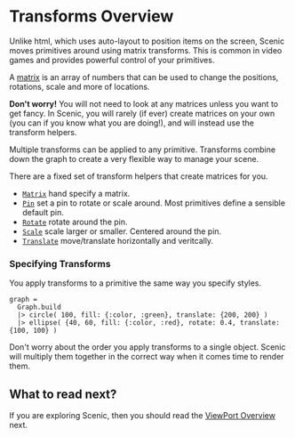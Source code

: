 # Transforms Overview

Unlike html, which uses auto-layout to position items on the screen, Scenic moves primitives around using matrix transforms. This is common in video games and provides powerful control of your primitives.

A [matrix](https://en.wikipedia.org/wiki/Matrix_(mathematics)) is an array of numbers that can be used to change the positions, rotations, scale and more of locations.

**Don't worry!** You will not need to look at any matrices unless you want to get fancy. In Scenic, you will rarely (if ever) create matrices on your own (you can if you know what you are doing!), and will instead use the transform helpers.

Multiple transforms can be applied to any primitive. Transforms combine down the graph to create a very flexible way to manage your scene.

There are a fixed set of transform helpers that create matrices for you.

* [`Matrix`](Scenic.Primitive.Transform.Matrix.html) hand specify a matrix.
* [`Pin`](Scenic.Primitive.Transform.Pin.html) set a pin to rotate or scale around. Most primitives define a sensible default pin.
* [`Rotate`](Scenic.Primitive.Transform.Rotate.html) rotate around the pin.
* [`Scale`](Scenic.Primitive.Transform.Scale.html) scale larger or smaller. Centered around the pin.
* [`Translate`](Scenic.Primitive.Transform.Translate.html) move/translate horizontally and veritcally.

### Specifying Transforms

You apply transforms to a primitive the same way you specify styles.

    graph =
      Graph.build
      |> circle( 100, fill: {:color, :green}, translate: {200, 200} )
      |> ellipse( {40, 60, fill: {:color, :red}, rotate: 0.4, translate: {100, 100} )

Don't worry about the order you apply transforms to a single object. Scenic will multiply them together in the correct way when it comes time to render them.

## What to read next?

If you are exploring Scenic, then you should read the [ViewPort Overview](overview_viewport.html) next.
